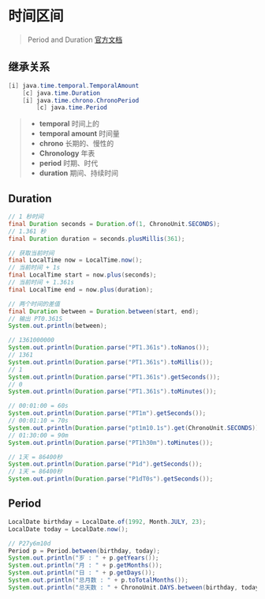# 时间区间

> Period and Duration [官方文档](https://docs.oracle.com/javase/tutorial/datetime/iso/period.html)



## 继承关系

```java
[i] java.time.temporal.TemporalAmount
	[c] java.time.Duration
	[i] java.time.chrono.ChronoPeriod
		[c] java.time.Period
```

> - **temporal** 时间上的
> - **temporal amount** 时间量
> - **chrono** 长期的、慢性的
> - **Chronology** 年表
> - **period** 时期、时代
> - **duration** 期间、持续时间



## Duration

```java
// 1 秒时间
final Duration seconds = Duration.of(1, ChronoUnit.SECONDS);
// 1.361 秒
final Duration duration = seconds.plusMillis(361);

// 获取当前时间
final LocalTime now = LocalTime.now();
// 当前时间 + 1s
final LocalTime start = now.plus(seconds);
// 当前时间 + 1.361s
final LocalTime end = now.plus(duration);

// 两个时间的差值
final Duration between = Duration.between(start, end);
// 输出 PT0.361S
System.out.println(between);

// 1361000000
System.out.println(Duration.parse("PT1.361s").toNanos());
// 1361
System.out.println(Duration.parse("PT1.361s").toMillis());
// 1
System.out.println(Duration.parse("PT1.361s").getSeconds());
// 0
System.out.println(Duration.parse("PT1.361s").toMinutes());

// 00:01:00 = 60s
System.out.println(Duration.parse("PT1m").getSeconds());
// 00:01:10 = 70s
System.out.println(Duration.parse("pt1m10.1s").get(ChronoUnit.SECONDS));
// 01:30:00 = 90m
System.out.println(Duration.parse("PT1h30m").toMinutes());

// 1天 = 86400秒
System.out.println(Duration.parse("P1d").getSeconds());
// 1天 = 86400秒
System.out.println(Duration.parse("P1dT0s").getSeconds());
```

## Period

```java
LocalDate birthday = LocalDate.of(1992, Month.JULY, 23);
LocalDate today = LocalDate.now();

// P27y6m10d
Period p = Period.between(birthday, today);
System.out.println("岁 : " + p.getYears());
System.out.println("月 : " + p.getMonths());
System.out.println("日 : " + p.getDays());
System.out.println("总月数 : " + p.toTotalMonths());
System.out.println("总天数 : " + ChronoUnit.DAYS.between(birthday, today));
```

